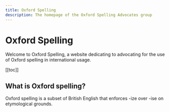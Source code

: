 ```yaml
---
title: Oxford Spelling
description: The homepage of the Oxford Spelling Advocates group
---
```


# Oxford Spelling
Welcome to Oxford Spelling, a website dedicating to advocating for the use of
Oxford spelling in international usage.

[[toc]]

## What is Oxford spelling?
Oxford spelling is a subset of British English that enforces -ize over -ise on
etymological grounds.